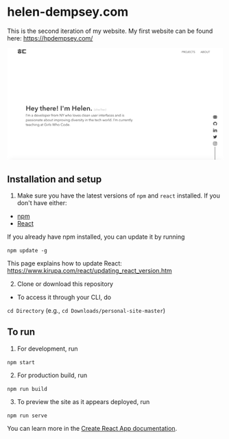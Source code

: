 # helen-dempsey.com

This is the second iteration of my website. My first website can be found here: https://hpdempsey.com/

![](site-screenshot.png)

## Installation and setup

1. Make sure you have the latest versions of `npm` and `react` installed. If you don't have either:

- [npm](https://www.npmjs.com/get-npm)
- [React](https://reactjs.org/docs/getting-started.html)

If you already have npm installed, you can update it by running

`npm update -g`

This page explains how to update React: https://www.kirupa.com/react/updating_react_version.htm

2. Clone or download this repository

- To access it through your CLI, do

`cd Directory` (e.g., `cd Downloads/personal-site-master`)

## To run

1. For development, run

`npm start`

2. For production build, run

`npm run build`

3. To preview the site as it appears deployed, run

`npm run serve`

You can learn more in the [Create React App documentation](https://facebook.github.io/create-react-app/docs/getting-started).


